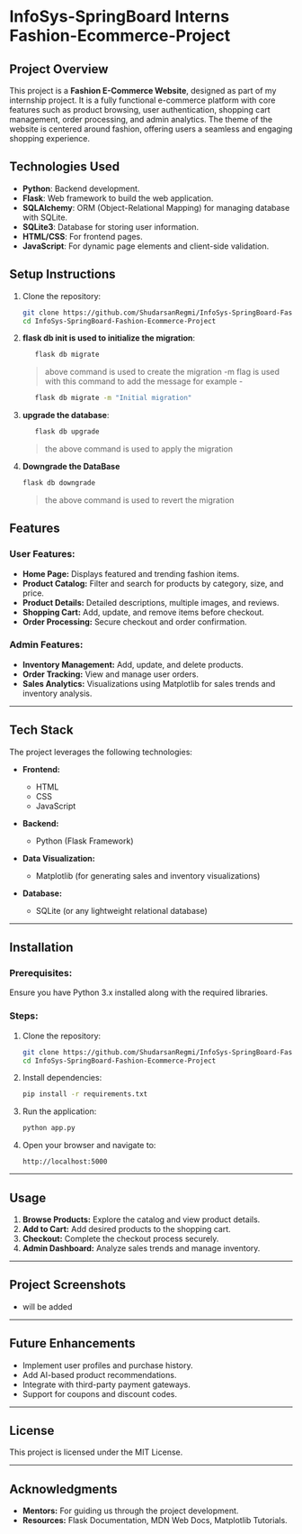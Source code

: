 # InfoSys-SpringBoard Interns Fashion-Ecommerce-Project

## Project Overview  
This project is a **Fashion E-Commerce Website**, designed as part of my internship project. It is a fully functional e-commerce platform with core features such as product browsing, user authentication, shopping cart management, order processing, and admin analytics. The theme of the website is centered around fashion, offering users a seamless and engaging shopping experience.


## Technologies Used

- **Python**: Backend development.
- **Flask**: Web framework to build the web application.
- **SQLAlchemy**: ORM (Object-Relational Mapping) for managing database with SQLite.
- **SQLite3**: Database for storing user information.
- **HTML/CSS**: For frontend pages.
- **JavaScript**: For dynamic page elements and client-side validation.

## Setup Instructions

1. Clone the repository:  
   ```bash  
   git clone https://github.com/ShudarsanRegmi/InfoSys-SpringBoard-Fashion-Ecommerce-Project.git
   cd InfoSys-SpringBoard-Fashion-Ecommerce-Project
   ```  
   
2. **flask db init is used to initialize the migration**:
   ```bash
      flask db migrate
   ```
   >above command is used to create the migration -m flag is used with this command to add the message for example - 
   ```bash
      flask db migrate -m "Initial migration"
   ```

3. **upgrade the database**:
   
   ```bash
      flask db upgrade
   ```
   >the above command is used to apply the migration

4. **Downgrade the DataBase** 
    
   ```bash 
   flask db downgrade
   ```
   
   > the above command is used to revert the migration

## Features  
### User Features:  
- **Home Page:** Displays featured and trending fashion items.  
- **Product Catalog:** Filter and search for products by category, size, and price.  
- **Product Details:** Detailed descriptions, multiple images, and reviews.  
- **Shopping Cart:** Add, update, and remove items before checkout.  
- **Order Processing:** Secure checkout and order confirmation.  

### Admin Features:  
- **Inventory Management:** Add, update, and delete products.  
- **Order Tracking:** View and manage user orders.  
- **Sales Analytics:** Visualizations using Matplotlib for sales trends and inventory analysis.  

---

## Tech Stack  
The project leverages the following technologies:  
- **Frontend:**  
  - HTML  
  - CSS  
  - JavaScript  

- **Backend:**  
  - Python (Flask Framework)  

- **Data Visualization:**  
  - Matplotlib (for generating sales and inventory visualizations)  

- **Database:**  
  - SQLite (or any lightweight relational database)  

---

## Installation  
### Prerequisites:  
Ensure you have Python 3.x installed along with the required libraries.  

### Steps:  
1. Clone the repository:  
   ```bash  
   git clone https://github.com/ShudarsanRegmi/InfoSys-SpringBoard-Fashion-Ecommerce-Project.git
   cd InfoSys-SpringBoard-Fashion-Ecommerce-Project
   ```  

2. Install dependencies:  
   ```bash  
   pip install -r requirements.txt  
   ```  

3. Run the application:  
   ```bash  
   python app.py  
   ```  

4. Open your browser and navigate to:  
   ```
   http://localhost:5000  
   ```  

---

## Usage  
1. **Browse Products:** Explore the catalog and view product details.  
2. **Add to Cart:** Add desired products to the shopping cart.  
3. **Checkout:** Complete the checkout process securely.  
4. **Admin Dashboard:** Analyze sales trends and manage inventory.  

---

## Project Screenshots  
- will be added

---

## Future Enhancements  
- Implement user profiles and purchase history.  
- Add AI-based product recommendations.  
- Integrate with third-party payment gateways.  
- Support for coupons and discount codes.  

---

## License  
This project is licensed under the MIT License.  

---

## Acknowledgments  
- **Mentors:** For guiding us through the project development.  
- **Resources:** Flask Documentation, MDN Web Docs, Matplotlib Tutorials.  

